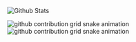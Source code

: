 ![Github Stats](https://github-readme-stats.vercel.app/api?username=VladOS-0&count_private=true&show_icons=true&theme=radical)

![github contribution grid snake animation](https://raw.githubusercontent.com/VladOS-0/VladOS-0/output/github-contribution-grid-snake-dark.svg#gh-dark-mode-only)![github contribution grid snake animation](https://raw.githubusercontent.com/VladOS-0/VladOS-0/output/github-contribution-grid-snake.svg#gh-light-mode-only)
